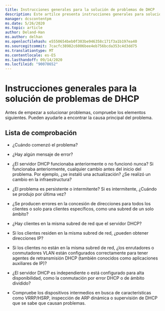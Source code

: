 ```yaml
---
title: Instrucciones generales para la solución de problemas de DHCP
description: Este artilce presenta instrucciones generales para solucionar problemas de DHCP.
manager: dcscontentpm
ms.date: 5/26/2020
ms.topic: article
author: Deland-Han
ms.author: delhan
ms.openlocfilehash: e5550654beb0f303be946358c171f3a1b197ea40
ms.sourcegitcommit: 7cacfc38982c6006bee4eb756bcda353c4d3dd75
ms.translationtype: MT
ms.contentlocale: es-ES
ms.lasthandoff: 09/14/2020
ms.locfileid: "90078652"
---
```

# <a name="general-guidance-to-troubleshoot-dhcp"></a>Instrucciones generales para la solución de problemas de DHCP

Antes de empezar a solucionar problemas, compruebe los elementos siguientes. Pueden ayudarle a encontrar la causa principal del problema.

## <a name="checklist"></a>Lista de comprobación

  - ¿Cuándo comenzó el problema?

  - ¿Hay algún mensaje de error?

  - ¿El servidor DHCP funcionaba anteriormente o no funcionó nunca?
    Si funcionaba anteriormente, cualquier cambio antes del inicio del problema. Por ejemplo, ¿se instaló una actualización? ¿Se realizó un cambio en la infraestructura?

  - ¿El problema es persistente o intermitente? Si es intermitente, ¿Cuándo se produjo por última vez?

  - ¿Se producen errores en la concesión de direcciones para todos los clientes o solo para clientes específicos, como una subred de un solo ámbito?

  - ¿Hay clientes en la misma subred de red que el servidor DHCP?

  - Si los clientes residen en la misma subred de red, ¿pueden obtener direcciones IP?

  - Si los clientes no están en la misma subred de red, ¿los enrutadores o conmutadores VLAN están configurados correctamente para tener agentes de retransmisión DHCP (también conocidos como aplicaciones auxiliares de IP)?

  - ¿El servidor DHCP es independiente o está configurado para alta disponibilidad, como la conmutación por error DHCP o de ámbito dividido?

  - Compruebe los dispositivos intermedios en busca de características como VRRP/HSRP, inspección de ARP dinámica o supervisión de DHCP que se sabe que causan problemas.
